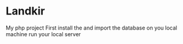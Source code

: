 # Landkir
My php project
First install the and import the database on you local machine
run your local server
